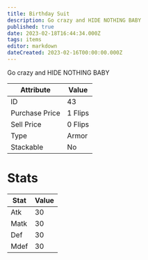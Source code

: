 ```yaml
---
title: Birthday Suit
description: Go crazy and HIDE NOTHING BABY
published: true
date: 2023-02-18T16:44:34.000Z
tags: items
editor: markdown
dateCreated: 2023-02-16T00:00:00.000Z
---
```


Go crazy and HIDE NOTHING BABY

|Attribute|Value|
|-|-|
|ID|43|
|Purchase Price|1 Flips|
|Sell Price|0 Flips|
|Type|Armor|
|Stackable|No|

# Stats
|Stat|Value|
|-|-|
|Atk|30|
|Matk|30|
|Def|30|
|Mdef|30|
